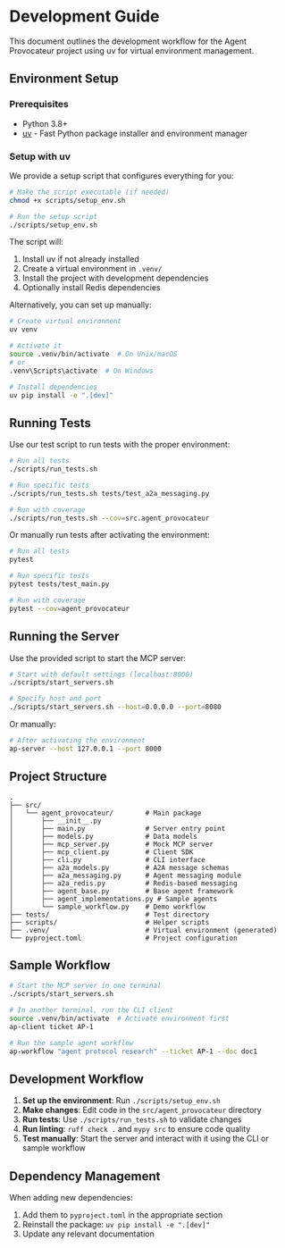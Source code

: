# Development Guide

This document outlines the development workflow for the Agent Provocateur project using uv for virtual environment management.

## Environment Setup

### Prerequisites

- Python 3.8+
- [uv](https://github.com/astral-sh/uv) - Fast Python package installer and environment manager

### Setup with uv

We provide a setup script that configures everything for you:

```bash
# Make the script executable (if needed)
chmod +x scripts/setup_env.sh

# Run the setup script
./scripts/setup_env.sh
```

The script will:
1. Install uv if not already installed
2. Create a virtual environment in `.venv/`
3. Install the project with development dependencies
4. Optionally install Redis dependencies

Alternatively, you can set up manually:

```bash
# Create virtual environment
uv venv

# Activate it
source .venv/bin/activate  # On Unix/macOS
# or
.venv\Scripts\activate  # On Windows

# Install dependencies
uv pip install -e ".[dev]"
```

## Running Tests

Use our test script to run tests with the proper environment:

```bash
# Run all tests
./scripts/run_tests.sh

# Run specific tests
./scripts/run_tests.sh tests/test_a2a_messaging.py

# Run with coverage
./scripts/run_tests.sh --cov=src.agent_provocateur
```

Or manually run tests after activating the environment:

```bash
# Run all tests
pytest

# Run specific tests
pytest tests/test_main.py

# Run with coverage
pytest --cov=agent_provocateur
```

## Running the Server

Use the provided script to start the MCP server:

```bash
# Start with default settings (localhost:8000)
./scripts/start_servers.sh

# Specify host and port
./scripts/start_servers.sh --host=0.0.0.0 --port=8080
```

Or manually:

```bash
# After activating the environment
ap-server --host 127.0.0.1 --port 8000
```

## Project Structure

```
.
├── src/
│   └── agent_provocateur/        # Main package
│       ├── __init__.py
│       ├── main.py               # Server entry point
│       ├── models.py             # Data models
│       ├── mcp_server.py         # Mock MCP server
│       ├── mcp_client.py         # Client SDK
│       ├── cli.py                # CLI interface
│       ├── a2a_models.py         # A2A message schemas
│       ├── a2a_messaging.py      # Agent messaging module
│       ├── a2a_redis.py          # Redis-based messaging
│       ├── agent_base.py         # Base agent framework
│       ├── agent_implementations.py # Sample agents
│       └── sample_workflow.py    # Demo workflow
├── tests/                        # Test directory
├── scripts/                      # Helper scripts
├── .venv/                        # Virtual environment (generated)
└── pyproject.toml                # Project configuration
```

## Sample Workflow

```bash
# Start the MCP server in one terminal
./scripts/start_servers.sh

# In another terminal, run the CLI client
source .venv/bin/activate  # Activate environment first
ap-client ticket AP-1

# Run the sample agent workflow
ap-workflow "agent protocol research" --ticket AP-1 --doc doc1
```

## Development Workflow

1. **Set up the environment**: Run `./scripts/setup_env.sh`
2. **Make changes**: Edit code in the `src/agent_provocateur` directory
3. **Run tests**: Use `./scripts/run_tests.sh` to validate changes
4. **Run linting**: `ruff check .` and `mypy src` to ensure code quality
5. **Test manually**: Start the server and interact with it using the CLI or sample workflow

## Dependency Management

When adding new dependencies:

1. Add them to `pyproject.toml` in the appropriate section
2. Reinstall the package: `uv pip install -e ".[dev]"`
3. Update any relevant documentation